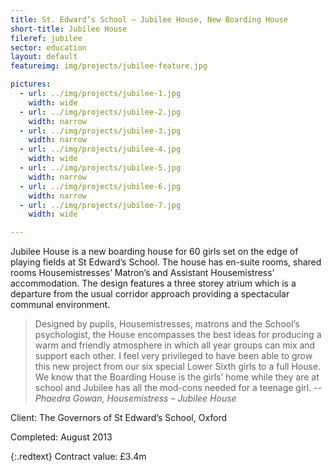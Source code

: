 ```yaml
---
title: St. Edward’s School – Jubilee House, New Boarding House
short-title: Jubilee House
fileref: jubilee
sector: education
layout: default
featureimg: img/projects/jubilee-feature.jpg

pictures:
  - url: ../img/projects/jubilee-1.jpg
    width: wide
  - url: ../img/projects/jubilee-2.jpg
    width: narrow
  - url: ../img/projects/jubilee-3.jpg
    width: narrow
  - url: ../img/projects/jubilee-4.jpg
    width: wide
  - url: ../img/projects/jubilee-5.jpg
    width: narrow
  - url: ../img/projects/jubilee-6.jpg
    width: narrow
  - url: ../img/projects/jubilee-7.jpg
    width: wide

---
```


Jubilee House is a new boarding house for 60 girls set on the edge of playing fields at St Edward’s School. The house has en-suite rooms, shared rooms Housemistresses’ Matron’s and Assistant Housemistress’ accommodation. The design features a three storey atrium which is a departure from the usual corridor approach providing a spectacular communal environment.

> Designed by pupils, Housemistresses, matrons and the School’s psychologist, the House encompasses the best ideas for producing a warm and friendly atmosphere in which all year groups can mix and support each other. I feel very privileged to have been able to grow this new project from our six special Lower Sixth girls to a full House. We know that the Boarding House is the girls’ home while they are at school and Jubilee has all the mod-cons needed for a teenage girl.
> -- <cite>Phaedra Gowan, Housemistress – Jubilee House</cite>

Client: The Governors of St Edward’s School, Oxford

Completed: August 2013

{:.redtext}
Contract value: £3.4m